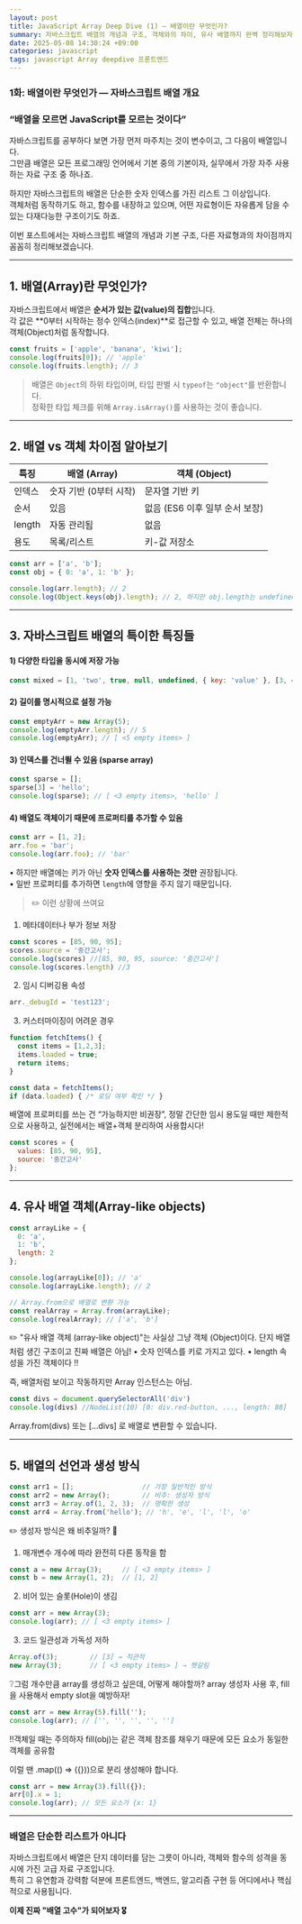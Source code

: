 ```yaml
---
layout: post
title: JavaScript Array Deep Dive (1) — 배열이란 무엇인가?
summary: 자바스크립트 배열의 개념과 구조, 객체와의 차이, 유사 배열까지 완벽 정리해보자
date: 2025-05-08 14:30:24 +09:00
categories: javascript
tags: javascript Array deepdive 프론트엔드
---
```


### 1화: 배열이란 무엇인가 — 자바스크립트 배열 개요

### “배열을 모르면 JavaScript를 모르는 것이다”

자바스크립트를 공부하다 보면 가장 먼저 마주치는 것이 변수이고, 그 다음이 배열입니다.  
그만큼 배열은 모든 프로그래밍 언어에서 기본 중의 기본이자, 실무에서 가장 자주 사용하는 자료 구조 중 하나죠.  

하지만 자바스크립트의 배열은 단순한 숫자 인덱스를 가진 리스트 그 이상입니다.  
객체처럼 동작하기도 하고, 함수를 내장하고 있으며, 어떤 자료형이든 자유롭게 담을 수 있는 다재다능한 구조이기도 하죠.

이번 포스트에서는 자바스크립트 배열의 개념과 기본 구조, 다른 자료형과의 차이점까지 꼼꼼히 정리해보겠습니다.

---

## 1. 배열(Array)란 무엇인가?

자바스크립트에서 배열은 **순서가 있는 값(value)의 집합**입니다.  
각 값은 **0부터 시작하는 정수 인덱스(index)**로 접근할 수 있고, 배열 전체는 하나의 객체(Object)처럼 동작합니다.

```js
const fruits = ['apple', 'banana', 'kiwi'];
console.log(fruits[0]); // 'apple'
console.log(fruits.length); // 3
```

> 배열은 `Object`의 하위 타입이며, 타입 판별 시 `typeof`는 `"object"`를 반환합니다.  
> 정확한 타입 체크를 위해 `Array.isArray()`를 사용하는 것이 좋습니다.

---

## 2. 배열 vs 객체 차이점 알아보기

| 특징 | 배열 (Array) | 객체 (Object) |
|------|---------------|----------------|
| 인덱스 | 숫자 기반 (0부터 시작) | 문자열 기반 키 |
| 순서 | 있음 | 없음 (ES6 이후 일부 순서 보장) |
| length | 자동 관리됨 | 없음 |
| 용도 | 목록/리스트 | 키-값 저장소 |

```js
const arr = ['a', 'b'];
const obj = { 0: 'a', 1: 'b' };

console.log(arr.length); // 2
console.log(Object.keys(obj).length); // 2, 하지만 obj.length는 undefined
```

---

## 3. 자바스크립트 배열의 특이한 특징들

#### 1) 다양한 타입을 동시에 저장 가능
```js
const mixed = [1, 'two', true, null, undefined, { key: 'value' }, [3, 4]];
```

#### 2) 길이를 명시적으로 설정 가능
```js
const emptyArr = new Array(5);
console.log(emptyArr.length); // 5
console.log(emptyArr); // [ <5 empty items> ]
```

#### 3) 인덱스를 건너뛸 수 있음 (sparse array)
```js
const sparse = [];
sparse[3] = 'hello';
console.log(sparse); // [ <3 empty items>, 'hello' ]
```

#### 4) 배열도 객체이기 때문에 프로퍼티를 추가할 수 있음
```js
const arr = [1, 2];
arr.foo = 'bar';
console.log(arr.foo); // 'bar'
```

• 하지만 배열에는 키가 아닌 **숫자 인덱스를 사용하는 것만** 권장됩니다.  
• 일반 프로퍼티를 추가하면 `length`에 영향을 주지 않기 때문입니다.

>✏️ 이런 상황에 쓰여요
1) 메타데이터나 부가 정보 저장
```js
const scores = [85, 90, 95];
scores.source = '중간고사';
console.log(scores) //[85, 90, 95, source: '중간고사']
console.log(scores.length) //3
```

2) 임시 디버깅용 속성
```js
arr._debugId = 'test123';
```

3) 커스터마이징이 어려운 경우
```js
function fetchItems() {
  const items = [1,2,3];
  items.loaded = true;
  return items;
}

const data = fetchItems();
if (data.loaded) { /* 로딩 여부 확인 */ }
```

 배열에 프로퍼티를 쓰는 건 “가능하지만 비권장”,
정말 간단한 임시 용도일 때만 제한적으로 사용하고,
실전에서는 배열+객체 분리하여 사용합시다!
```js 예시
const scores = {
  values: [85, 90, 95],
  source: '중간고사'
};
```

---

## 4. 유사 배열 객체(Array-like objects)

```js
const arrayLike = {
  0: 'a',
  1: 'b',
  length: 2
};

console.log(arrayLike[0]); // 'a'
console.log(arrayLike.length); // 2

// Array.from으로 배열로 변환 가능
const realArray = Array.from(arrayLike);
console.log(realArray); // ['a', 'b']
```

✏️ "유사 배열 객체 (array-like object)"는 사실상 그냥 객체 (Object)이다. 단지 배열처럼 생긴 구조이고 진짜 배열은 아님!
• 숫자 인덱스를 키로 가지고 있다.
•	length 속성을 가진 객체이다 ‼️

즉, 배열처럼 보이고 작동하지만 Array 인스턴스는 아님.
```js
const divs = document.querySelectorAll('div')
console.log(divs) //NodeList(10) [0: div.red-button, ..., length: 88]
```

Array.from(divs) 또는 [...divs] 로 배열로 변환할 수 있습니다.

---

## 5. 배열의 선언과 생성 방식

```js
const arr1 = [];                 // 가장 일반적인 방식
const arr2 = new Array();        // 비추: 생성자 방식
const arr3 = Array.of(1, 2, 3);  // 명확한 생성
const arr4 = Array.from('hello'); // 'h', 'e', 'l', 'l', 'o'
```

✏️ 생성자 방식은 왜 비추일까? 🤔
1. 매개변수 개수에 따라 완전히 다른 동작을 함
```js
const a = new Array(3);     // [ <3 empty items> ]
const b = new Array(1, 2);  // [1, 2]
```
2. 비어 있는 슬롯(Hole)이 생김
```js
const arr = new Array(3);
console.log(arr); // [ <3 empty items> ]
```

3. 코드 일관성과 가독성 저하
```js
Array.of(3);        // [3] → 직관적
new Array(3);       // [ <3 empty items> ] → 헷갈림
```

❔그럼 개수만큼 array를 생성하고 싶은데, 어떻게 해야할까?
array 생성자 사용 후, fill을 사용해서 empty slot을 예방하자!

```js
const arr = new Array(5).fill('');
console.log(arr); // ['', '', '', '', '']
```
‼️객체일 때는 주의하자
fill(obj)는 같은 객체 참조를 채우기 때문에 모든 요소가 동일한 객체를 공유함

이럴 땐 .map(() => ({}))으로 분리 생성해야 합니다.
```js
const arr = new Array(3).fill({});
arr[0].x = 1;
console.log(arr); // 모든 요소가 {x: 1}
```
---


### 배열은 단순한 리스트가 아니다

자바스크립트에서 배열은 단지 데이터를 담는 그릇이 아니라, 객체와 함수의 성격을 동시에 가진 고급 자료 구조입니다.  
특히 그 유연함과 강력함 덕분에 프론트엔드, 백엔드, 알고리즘 구현 등 어디에서나 핵심적으로 사용됩니다.

**이제 진짜 "배열 고수"가 되어보자 🎖️**



